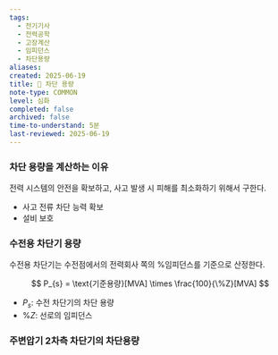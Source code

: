 ```yaml
---
tags:
  - 전기기사
  - 전력공학
  - 고장계산
  - 임피던스
  - 차단용량
aliases: 
created: 2025-06-19
title: 📝 차단 용량
note-type: COMMON
level: 심화
completed: false
archived: false
time-to-understand: 5분
last-reviewed: 2025-06-19
---
```


### 차단 용량을 계산하는 이유

전력 시스템의 안전을 확보하고, 사고 발생 시 피해를 최소화하기 위해서 구한다.

- 사고 전류 차단 능력 확보
- 설비 보호

### 수전용 차단기 용량
수전용 차단기는 수전점에서의 전력회사 쪽의 %임피던스를 기준으로 산정한다.

$$
P_{s} = \text{기준용량}[MVA] \times \frac{100}{\%Z}[MVA]
$$
- $P_{s}$: 수전 차단기의 차단 용량
- $\%Z$: 선로의 임피던스

### 주변압기 2차측 차단기의 차단용량

